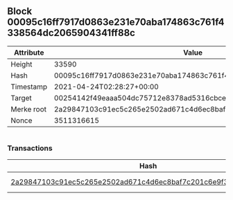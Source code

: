 ## Block 00095c16ff7917d0863e231e70aba174863c761f4338564dc2065904341ff88c

Attribute | Value
--- | ---
Height | 33590
Hash | 00095c16ff7917d0863e231e70aba174863c761f4338564dc2065904341ff88c
Timestamp | 2021-04-24T02:28:27+00:00
Target | 00254142f49eaaa504dc75712e8378ad5316cbcead634704b3734b6271167cc4
Merke root | 2a29847103c91ec5c265e2502ad671c4d6ec8baf7c201c6e9f348927d3bd797d
Nonce | 3511316615

```

```

### Transactions

Hash | Amount
--- | ---
[2a29847103c91ec5c265e2502ad671c4d6ec8baf7c201c6e9f348927d3bd797d](2a29847103c91ec5c265e2502ad671c4d6ec8baf7c201c6e9f348927d3bd797d.md) | 10.00000000 SKEPTI 
